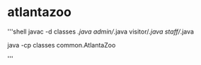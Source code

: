 # atlantazoo

'''shell
javac -d classes *.java admin/*.java visitor/*.java staff/*.java

java -cp classes common.AtlantaZoo

'''
